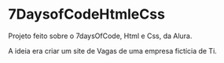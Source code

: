 # 7DaysofCodeHtmleCss

Projeto feito  sobre o 7daysOfCode, Html e Css, da Alura.

A ideia era criar um site de Vagas de uma empresa fictícia de Ti.
